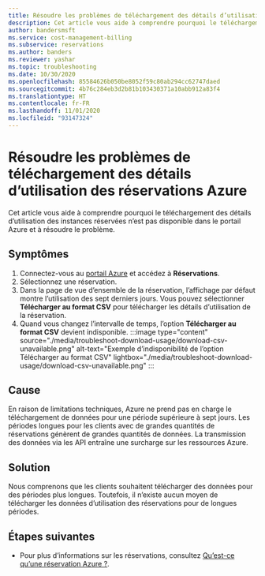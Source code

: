 ```yaml
---
title: Résoudre les problèmes de téléchargement des détails d’utilisation des réservations Azure
description: Cet article vous aide à comprendre pourquoi le téléchargement des détails d’utilisation des instances réservées n’est pas disponible dans le portail Azure et à résoudre le problème.
author: bandersmsft
ms.service: cost-management-billing
ms.subservice: reservations
ms.author: banders
ms.reviewer: yashar
ms.topic: troubleshooting
ms.date: 10/30/2020
ms.openlocfilehash: 85584626b050be8052f59c80ab294cc62747daed
ms.sourcegitcommit: 4b76c284eb3d2b81b103430371a10abb912a83f4
ms.translationtype: HT
ms.contentlocale: fr-FR
ms.lasthandoff: 11/01/2020
ms.locfileid: "93147324"
---
```

# <a name="troubleshoot-azure-reservation-download-usage-details"></a>Résoudre les problèmes de téléchargement des détails d’utilisation des réservations Azure

Cet article vous aide à comprendre pourquoi le téléchargement des détails d’utilisation des instances réservées n’est pas disponible dans le portail Azure et à résoudre le problème.

## <a name="symptoms"></a>Symptômes

1. Connectez-vous au [portail Azure](https://portal.azure.com/) et accédez à **Réservations**.
1. Sélectionnez une réservation.
1. Dans la page de vue d’ensemble de la réservation, l’affichage par défaut montre l’utilisation des sept derniers jours. Vous pouvez sélectionner **Télécharger au format CSV** pour télécharger les détails d’utilisation de la réservation.
1. Quand vous changez l’intervalle de temps, l’option **Télécharger au format CSV** devient indisponible.
    :::image type="content" source="./media/troubleshoot-download-usage/download-csv-unavailable.png" alt-text="Exemple d’indisponibilité de l’option Télécharger au format CSV" lightbox="./media/troubleshoot-download-usage/download-csv-unavailable.png" :::

## <a name="cause"></a>Cause

En raison de limitations techniques, Azure ne prend pas en charge le téléchargement de données pour une période supérieure à sept jours. Les périodes longues pour les clients avec de grandes quantités de réservations génèrent de grandes quantités de données. La transmission des données via les API entraîne une surcharge sur les ressources Azure.

## <a name="solution"></a>Solution

Nous comprenons que les clients souhaitent télécharger des données pour des périodes plus longues. Toutefois, il n’existe aucun moyen de télécharger les données d’utilisation des réservations pour de longues périodes.

## <a name="next-steps"></a>Étapes suivantes

- Pour plus d’informations sur les réservations, consultez [Qu’est-ce qu’une réservation Azure ?](save-compute-costs-reservations.md).